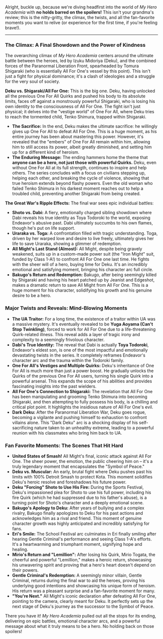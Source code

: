 Alright, buckle up, because we're diving headfirst into the world of *My Hero Academia* with **no holds barred on the spoilers!** This isn't your grandma's review; this is the nitty-gritty, the climax, the twists, and all the fan-favorite moments you want to relive (or experience for the first time, if you're feeling brave!).

***

### The Climax: A Final Showdown and the Power of Kindness

The overarching climax of *My Hero Academia* centers around the ultimate battle between the heroes, led by Izuku Midoriya (Deku), and the combined forces of the Paranormal Liberation Front, spearheaded by Tomura Shigaraki (who is essentially All For One's vessel by this point). This isn't just a fight for physical dominance; it's a clash of ideologies and a struggle for the very soul of society.

**Deku vs. Shigaraki/All For One:** This is the big one. Deku, having unlocked all the previous One For All Quirks and pushed his body to its absolute limits, faces off against a monstrously powerful Shigaraki, who is losing his own identity to the consciousness of All For One. The fight isn't just physical; it delves into the "vestige world" of One For All, where Deku tries to reach the tormented child, Tenko Shimura, trapped within Shigaraki.

* **The Sacrifice:** In the end, Deku makes the ultimate sacrifice: he willingly gives up One For All to defeat All For One. This is a huge moment, as his entire journey has been about mastering this power. However, it's revealed that the "embers" of One For All remain within him, allowing him to still access its power, albeit greatly diminished, and setting him up for a different kind of heroism.
* **The Enduring Message:** The ending hammers home the theme that **anyone can be a hero, not just those with powerful Quirks.** Deku, even without One For All at its full strength, continues to inspire and help others. The series concludes with a focus on civilians stepping up, helping each other, and breaking the cycle of violence, showing that true heroism extends beyond flashy powers. Even the old woman who failed Tenko Shimura in his darkest moment reaches out to help a troubled child, preventing another Shigaraki from being created.

**The Great War's Ripple Effects:** The final war sees epic individual battles:

* **Shoto vs. Dabi:** A fiery, emotionally charged sibling showdown where Dabi reveals his true identity as Toya Todoroki to the world, exposing Endeavor's abusive past. Dabi ultimately succumbs to his own flames, though he's put on life support.
* **Uraraka vs. Toga:** A confrontation filled with tragic understanding. Toga, driven by her warped love and desire to live freely, ultimately gives her life to save Uraraka, showing a glimmer of redemption.
* **All Might's Last Stand (Almost):** All Might, despite being gravely weakened, suits up in a custom-made power suit (the "Iron Might" suit, funded by Class 1-A!) to confront All For One one last time. He fights with the sheer will of a hero, buying time for Deku. It's an incredibly emotional and satisfying moment, bringing his character arc full circle.
* **Bakugo's Return and Redemption:** Bakugo, after being seemingly killed by Shigaraki and having his heart patched up by Jeanist and Edgeshot, makes a dramatic return to save All Might from All For One. This is a huge moment for his character, solidifying his growth and his genuine desire to be a hero.

### Major Twists and Reveals: Mind-Blowing Moments

* **The UA Traitor:** For a long time, the existence of a traitor within UA was a massive mystery. It's eventually revealed to be **Yuga Aoyama (Can't Stop Twinkling)**, forced to work for All For One due to a life-threatening Quirk-related illness. This reveal adds a layer of tragic irony and complexity to a seemingly frivolous character.
* **Dabi's True Identity:** The reveal that Dabi is actually **Toya Todoroki**, Endeavor's eldest son, is one of the most impactful and emotionally devastating twists in the series. It completely reframes Endeavor's character arc and the trauma within the Todoroki family.
* **One For All's Vestiges and Multiple Quirks:** Deku's inheritance of One For All is much more than just a power boost. He gradually unlocks the Quirks of the previous One For All users, turning his single Quirk into a powerful arsenal. This expands the scope of his abilities and provides fascinating insights into the past wielders.
* **All For One's Connection to Shigaraki:** The revelation that All For One has been manipulating and grooming Tenko Shimura into becoming Shigaraki, and then attempting to fully possess his body, is a chilling and critical plot point. It highlights the insidious nature of All For One's evil.
* **Dark Deku:** After the Paranormal Liberation War, Deku goes rogue, becoming a vigilante and pushing himself to exhaustion to confront villains alone. This "Dark Deku" arc is a shocking display of his self-sacrificing nature taken to an unhealthy extreme, leading to a powerful reunion with his classmates who bring him back to UA.

### Fan Favorite Moments: The Scenes That Hit Hard

* **United States of Smash!** All Might's final, iconic attack against All For One. The sheer power, the emotion, the public cheering him on – it's a truly legendary moment that encapsulates the "Symbol of Peace."
* **Deku vs. Muscular:** An early, brutal fight where Deku pushes past his limits with 100% Detroit Smash to protect Kota. This moment solidifies Deku's heroic resolve and foreshadows his future power.
* **Deku "Forcing" Shoto to Use His Fire:** During the Sports Festival, Deku's impassioned plea for Shoto to use his full power, including his fire Quirk (which he had suppressed due to his father's abuse), is a turning point for Shoto's character and a deeply emotional scene.
* **Bakugo's Apology to Deku:** After years of bullying and a complex rivalry, Bakugo finally apologizes to Deku for his past actions and acknowledges him as a rival and friend. This moment of genuine character growth was highly anticipated and incredibly satisfying for fans.
* **Eri's Smile:** The School Festival arc culminates in Eri finally smiling after hearing Gentle Criminal's performance and seeing Class 1-A's efforts. It's a heartwarming and triumphant moment, signifying hope and healing.
* **Mirio's Return and "Lemillion":** After losing his Quirk, Mirio Togata, the cheerful and powerful "Lemillion," makes a heroic return, showcasing his unwavering spirit and proving that a hero's heart doesn't depend on their powers.
* **Gentle Criminal's Redemption:** A seemingly minor villain, Gentle Criminal, returns during the final war to aid the heroes, proving his underlying good intentions and showcasing his unique form of heroism. His return was a pleasant surprise and a fan-favorite moment for many.
* **"You're Next."** All Might's iconic declaration after defeating All For One, pointing to the camera, clearly meant for Deku. It perfectly sets up the next stage of Deku's journey as the successor to the Symbol of Peace.

There you have it! *My Hero Academia* pulled out all the stops for its ending, delivering on epic battles, emotional character arcs, and a powerful message about what it truly means to be a hero. No holding back on those spoilers!